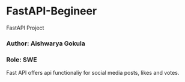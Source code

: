 # FastAPI-Begineer
FastAPI Project
### Author: Aishwarya Gokula
### Role: SWE


Fast API offers api functionaliy for social media posts, likes and votes.


